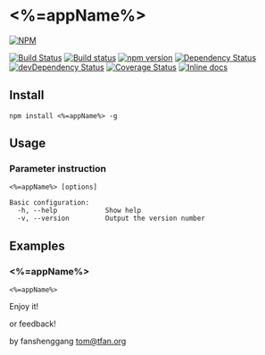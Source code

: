 # <%=appName%>

[![NPM](https://nodei.co/npm/<%=appName%>.png)](https://nodei.co/npm/<%=appName%>/)

[![Build Status](https://travis-ci.org/princetoad/<%=appName%>.svg?branch=master&style=flat)](https://travis-ci.org/princetoad/Frege)
[![Build status](https://ci.appveyor.com/api/projects/status/22mjbk59kvd55m9y/branch/master)](https://ci.appveyor.com/project/princetoad/<%=appName%>/branch/master)
[![npm version](https://badge.fury.io/js/<%=appName%>.svg)](http://badge.fury.io/js/frege)
[![Dependency Status](https://david-dm.org/princetoad/<%=appName%>.svg?theme=shields.io)](https://david-dm.org/princetoad/frege)
[![devDependency Status](https://david-dm.org/princetoad/<%=appName%>/dev-status.svg?theme=shields.io)](https://david-dm.org/princetoad/<%=appName%>#info=devDependencies)
[![Coverage Status](https://coveralls.io/repos/github/princetoad/<%=appName%>/badge.svg?branch=master)](https://coveralls.io/github/princetoad/<%=appName%>?branch=master)
[![Inline docs](http://inch-ci.org/github/princetoad/<%=appName%>.svg?branch=master)](http://inch-ci.org/github/princetoad/<%=appName%>)

## Install
```npm
npm install <%=appName%> -g
```

## Usage
### Parameter instruction
```text
<%=appName%> [options]

Basic configuration:
  -h, --help            Show help
  -v, --version         Output the version number
```

## Examples
### <%=appName%>
```text
<%=appName%>
```

Enjoy it!

or feedback!

by fanshenggang <tom@tfan.org>
